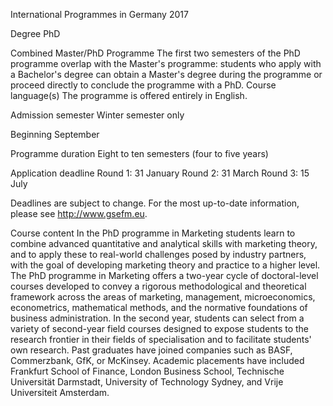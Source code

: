 International Programmes in Germany 2017

Degree	PhD

Combined Master/PhD Programme	The first two semesters of the PhD programme overlap with the Master's programme: students who apply with a Bachelor's degree can obtain a Master's degree during the programme or proceed directly to conclude the programme with a PhD.
Course language(s)	The programme is offered entirely in English.

Admission semester	Winter semester only

Beginning	September

Programme duration	Eight to ten semesters (four to five years)

Application deadline	Round 1: 31 January
Round 2: 31 March
Round 3: 15 July

Deadlines are subject to change. For the most up-to-date information, please see http://www.gsefm.eu.

Course content	In the PhD programme in Marketing students learn to combine advanced quantitative and analytical skills with marketing theory, and to apply these to real-world challenges posed by industry partners, with the goal of developing marketing theory and practice to a higher level. The PhD programme in Marketing offers a two-year cycle of doctoral-level courses developed to convey a rigorous methodological and theoretical framework across the areas of marketing, management, microeconomics, econometrics, mathematical methods, and the normative foundations of business administration. In the second year, students can select from a variety of second-year field courses designed to expose students to the research frontier in their fields of specialisation and to facilitate students' own research. Past graduates have joined companies such as BASF, Commerzbank, GfK, or McKinsey. Academic placements have included Frankfurt School of Finance, London Business School, Technische Universität Darmstadt, University of Technology Sydney, and Vrije Universiteit Amsterdam.